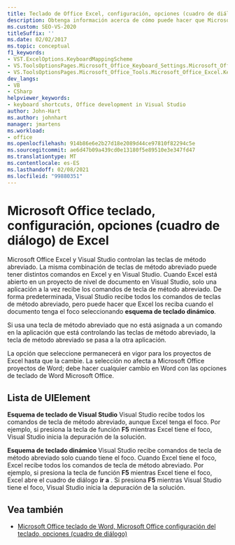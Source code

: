 ```yaml
---
title: Teclado de Office Excel, configuración, opciones (cuadro de diálogo)
description: Obtenga información acerca de cómo puede hacer que Microsoft Excel reciba comandos de tecla de método abreviado cuando el documento tiene el foco seleccionando esquema de teclado dinámico.
ms.custom: SEO-VS-2020
titleSuffix: ''
ms.date: 02/02/2017
ms.topic: conceptual
f1_keywords:
- VST.ExcelOptions.KeyboardMappingScheme
- VS.ToolsOptionsPages.Microsoft_Office_Keyboard_Settings.Microsoft_Office_Excel_Keyboard
- VS.ToolsOptionsPages.Microsoft_Office_Tools.Microsoft_Office_Excel.Keyboard
dev_langs:
- VB
- CSharp
helpviewer_keywords:
- keyboard shortcuts, Office development in Visual Studio
author: John-Hart
ms.author: johnhart
manager: jmartens
ms.workload:
- office
ms.openlocfilehash: 914b86e6e2b27d18e2089d44ce97810f82294c5e
ms.sourcegitcommit: ae6d47b09a439cd0e13180f5e89510e3e347fd47
ms.translationtype: MT
ms.contentlocale: es-ES
ms.lasthandoff: 02/08/2021
ms.locfileid: "99880351"
---
```

# <a name="microsoft-office-excel-keyboard-settings-options-dialog-box"></a>Microsoft Office teclado, configuración, opciones (cuadro de diálogo) de Excel
  Microsoft Office Excel y Visual Studio controlan las teclas de método abreviado. La misma combinación de teclas de método abreviado puede tener distintos comandos en Excel y en Visual Studio. Cuando Excel está abierto en un proyecto de nivel de documento en Visual Studio, solo una aplicación a la vez recibe los comandos de tecla de método abreviado. De forma predeterminada, Visual Studio recibe todos los comandos de teclas de método abreviado, pero puede hacer que Excel los reciba cuando el documento tenga el foco seleccionando **esquema de teclado dinámico**.

 Si usa una tecla de método abreviado que no está asignada a un comando en la aplicación que está controlando las teclas de método abreviado, la tecla de método abreviado se pasa a la otra aplicación.

 La opción que seleccione permanecerá en vigor para los proyectos de Excel hasta que la cambie. La selección no afecta a Microsoft Office proyectos de Word; debe hacer cualquier cambio en Word con las opciones de teclado de Word Microsoft Office.

## <a name="uielement-list"></a>Lista de UIElement
 **Esquema de teclado de Visual Studio** Visual Studio recibe todos los comandos de tecla de método abreviado, aunque Excel tenga el foco. Por ejemplo, si presiona la tecla de función **F5** mientras Excel tiene el foco, Visual Studio inicia la depuración de la solución.

 **Esquema de teclado dinámico** Visual Studio recibe comandos de tecla de método abreviado solo cuando tiene el foco. Cuando Excel tiene el foco, Excel recibe todos los comandos de tecla de método abreviado. Por ejemplo, si presiona la tecla de función **F5** mientras Excel tiene el foco, Excel abre el cuadro de diálogo **ir a** . Si presiona **F5** mientras Visual Studio tiene el foco, Visual Studio inicia la depuración de la solución.

## <a name="see-also"></a>Vea también
- [Microsoft Office teclado de Word, Microsoft Office configuración del teclado, opciones (cuadro de diálogo)](../vsto/microsoft-office-word-keyboard-microsoft-office-keyboard-settings-options-dialog-box.md)

